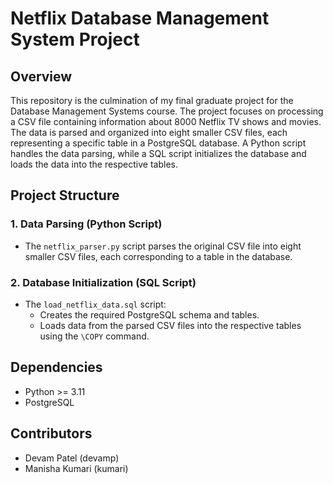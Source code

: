 # Netflix Database Management System Project

## Overview

This repository is the culmination of my final graduate project for the Database Management Systems course. The project focuses on processing a CSV file containing information about 8000 Netflix TV shows and movies. The data is parsed and organized into eight smaller CSV files, each representing a specific table in a PostgreSQL database. A Python script handles the data parsing, while a SQL script initializes the database and loads the data into the respective tables.

## Project Structure

### 1. Data Parsing (Python Script)

- The `netflix_parser.py` script parses the original CSV file into eight smaller CSV files, each corresponding to a table in the database.

### 2. Database Initialization (SQL Script)

- The `load_netflix_data.sql` script:
  - Creates the required PostgreSQL schema and tables.
  - Loads data from the parsed CSV files into the respective tables using the `\COPY` command.

## Dependencies

- Python >= 3.11
- PostgreSQL

## Contributors
- Devam Patel (devamp)
- Manisha Kumari (kumari)


